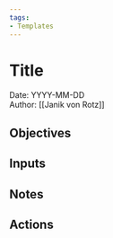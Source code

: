 ```yaml
---
tags:
- Templates
---
```

# Title
Date: YYYY-MM-DD\
Author: [[Janik von Rotz]]

## Objectives

## Inputs

## Notes

## Actions
